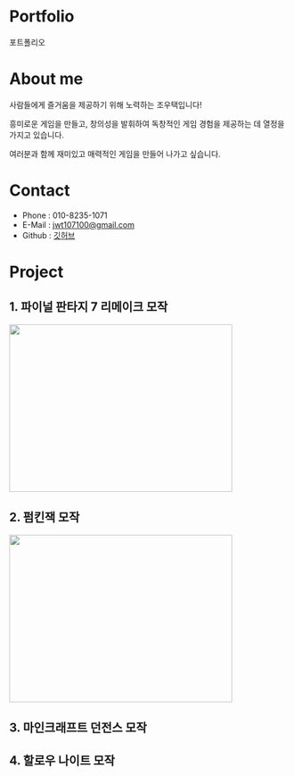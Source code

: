 # Portfolio
포트폴리오

# About me
사람들에게 즐거움을 제공하기 위해 노력하는 조우택입니다!

흥미로운 게임을 만들고, 창의성을 발휘하여 독창적인 게임 경험을 제공하는 데 열정을 가지고 있습니다. 

여러분과 함께 재미있고 매력적인 게임을 만들어 나가고 싶습니다.

# Contact
* Phone  : 010-8235-1071
* E-Mail : jwt107100@gmail.com
* Github : [깃허브](https://github.com/WOOTAEKJO, "깃허브")

# Project
## 1. 파이널 판타지 7 리메이크 모작
[<img src=http://img.youtube.com/vi/oPwEHSDcpRA/0.jpg width = "400" height="300"/>](https://www.youtube.com/watch?v=oPwEHSDcpRA)

## 2. 펌킨잭 모작
[<img src=http://img.youtube.com/vi/J6LO7nQVhc0/0.jpg width = "400" height="300"/>](https://www.youtube.com/watch?v=J6LO7nQVhc0)

## 3. 마인크래프트 던전스 모작
## 4. 할로우 나이트 모작
